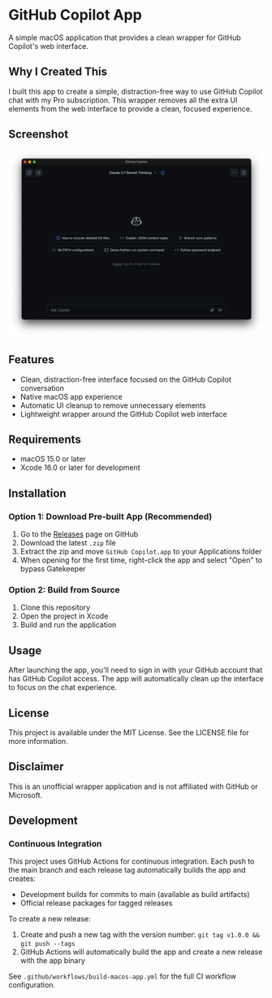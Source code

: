 # GitHub Copilot App

A simple macOS application that provides a clean wrapper for GitHub Copilot's web interface.

## Why I Created This

I built this app to create a simple, distraction-free way to use GitHub Copilot chat with my Pro subscription. This wrapper removes all the extra UI elements from the web interface to provide a clean, focused experience.

## Screenshot

![GitHub Copilot App Screenshot](screenshot.png)

## Features

- Clean, distraction-free interface focused on the GitHub Copilot conversation
- Native macOS app experience
- Automatic UI cleanup to remove unnecessary elements
- Lightweight wrapper around the GitHub Copilot web interface

## Requirements

- macOS 15.0 or later
- Xcode 16.0 or later for development

## Installation

### Option 1: Download Pre-built App (Recommended)

1. Go to the [Releases](https://github.com/JamesLautner/GitHubCopilotWrapperApp/releases) page on GitHub
2. Download the latest `.zip` file
3. Extract the zip and move `GitHub Copilot.app` to your Applications folder
4. When opening for the first time, right-click the app and select "Open" to bypass Gatekeeper

### Option 2: Build from Source

1. Clone this repository
2. Open the project in Xcode
3. Build and run the application

## Usage

After launching the app, you'll need to sign in with your GitHub account that has GitHub Copilot access. The app will automatically clean up the interface to focus on the chat experience.

## License

This project is available under the MIT License. See the LICENSE file for more information.

## Disclaimer

This is an unofficial wrapper application and is not affiliated with GitHub or Microsoft.

## Development

### Continuous Integration

This project uses GitHub Actions for continuous integration. Each push to the main branch and each release tag automatically builds the app and creates:

- Development builds for commits to main (available as build artifacts)
- Official release packages for tagged releases

To create a new release:

1. Create and push a new tag with the version number: `git tag v1.0.0 && git push --tags`
2. GitHub Actions will automatically build the app and create a new release with the app binary

See `.github/workflows/build-macos-app.yml` for the full CI workflow configuration.
